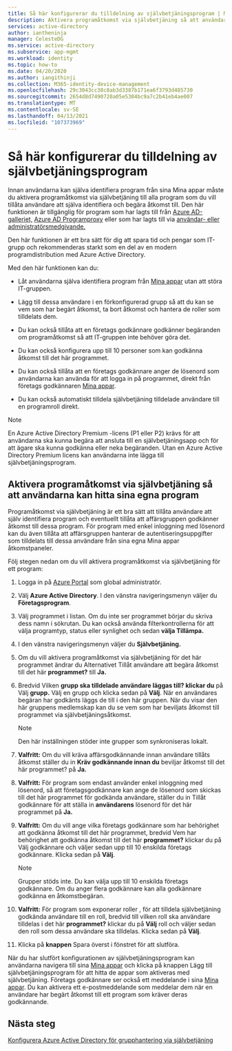 ```yaml
---
title: Så här konfigurerar du tilldelning av självbetjäningsprogram | Microsoft Docs
description: Aktivera programåtkomst via självbetjäning så att användarna kan hitta sina egna program
services: active-directory
author: iantheninja
manager: CelesteDG
ms.service: active-directory
ms.subservice: app-mgmt
ms.workload: identity
ms.topic: how-to
ms.date: 04/20/2020
ms.author: iangithinji
ms.collection: M365-identity-device-management
ms.openlocfilehash: 29c3043cc38c8ab3d3387b171ea6f3793d485730
ms.sourcegitcommit: 2654d8d7490720a05e5304bc9a7c2b41eb4ae007
ms.translationtype: MT
ms.contentlocale: sv-SE
ms.lasthandoff: 04/13/2021
ms.locfileid: "107373969"
---
```

# <a name="how-to-configure-self-service-application-assignment"></a>Så här konfigurerar du tilldelning av självbetjäningsprogram

Innan användarna kan själva identifiera program från sina Mina appar  måste du aktivera programåtkomst via självbetjäning till alla program som du vill tillåta användare att själva identifiera och begära åtkomst till. Den här funktionen är tillgänglig för program som har lagts till från [Azure AD-galleriet,](./add-application-portal.md) [Azure AD Programproxy](./application-proxy.md) eller som har lagts till via [användar- eller administratörsmedgivande.](../develop/application-consent-experience.md) 

Den här funktionen är ett bra sätt för dig att spara tid och pengar som IT-grupp och rekommenderas starkt som en del av en modern programdistribution med Azure Active Directory.

Med den här funktionen kan du:

-   Låt användarna själva identifiera program från [Mina appar](https://myapps.microsoft.com/) utan att störa IT-gruppen.

-   Lägg till dessa användare i en förkonfigurerad grupp så att du kan se vem som har begärt åtkomst, ta bort åtkomst och hantera de roller som tilldelats dem.

-   Du kan också tillåta att en företags godkännare godkänner begäranden om programåtkomst så att IT-gruppen inte behöver göra det.

-   Du kan också konfigurera upp till 10 personer som kan godkänna åtkomst till det här programmet.

-   Du kan också tillåta att en företags godkännare anger de lösenord som användarna kan använda för att logga in på programmet, direkt från företags godkännaren [Mina appar](https://myapps.microsoft.com/).

-   Du kan också automatiskt tilldela självbetjäning tilldelade användare till en programroll direkt.

> [!NOTE]
> En Azure Active Directory Premium -licens (P1 eller P2) krävs för att användarna ska kunna begära att ansluta till en självbetjäningsapp och för att ägare ska kunna godkänna eller neka begäranden. Utan en Azure Active Directory Premium licens kan användarna inte lägga till självbetjäningsprogram.

## <a name="enable-self-service-application-access-to-allow-users-to-find-their-own-applications"></a>Aktivera programåtkomst via självbetjäning så att användarna kan hitta sina egna program

Programåtkomst via självbetjäning är ett bra sätt att tillåta användare att själv identifiera program och eventuellt tillåta att affärsgruppen godkänner åtkomst till dessa program. För program med enkel inloggning med lösenord kan du även tillåta att affärsgruppen hanterar de autentiseringsuppgifter som tilldelats till dessa användare från sina egna Mina appar åtkomstpaneler.

Följ stegen nedan om du vill aktivera programåtkomst via självbetjäning för ett program:

1. Logga in på [Azure Portal](https://portal.azure.com) som global administratör.

2. Välj **Azure Active Directory**. I den vänstra navigeringsmenyn väljer du **Företagsprogram**.

3. Välj programmet i listan. Om du inte ser programmet börjar du skriva dess namn i sökrutan. Du kan också använda filterkontrollerna för att välja programtyp, status eller synlighet och sedan **välja Tillämpa.**

4. I den vänstra navigeringsmenyn väljer du **Självbetjäning.**

5. Om du vill aktivera programåtkomst via självbetjäning för det här programmet ändrar du Alternativet Tillåt användare att begära åtkomst till det här **programmet?** till **Ja.**

6. Bredvid Vilken **grupp ska tilldelade användare läggas till? klickar du** på Välj **grupp.** Välj en grupp och klicka sedan på **Välj**. När en användares begäran har godkänts läggs de till i den här gruppen. När du visar den här gruppens medlemskap kan du se vem som har beviljats åtkomst till programmet via självbetjäningsåtkomst.
  
    > [!NOTE]
    > Den här inställningen stöder inte grupper som synkroniseras lokalt.

7. **Valfritt:** Om du vill kräva affärsgodkännande innan användare tillåts åtkomst ställer du in **Kräv godkännande innan du** beviljar åtkomst till det här programmet? på **Ja.**

8. **Valfritt:** För program som endast använder enkel inloggning med lösenord, så att företagsgodkännare kan ange de lösenord som skickas till det här programmet för godkända användare, ställer du in Tillåt godkännare för att ställa in **användarens** lösenord för det här programmet på **Ja.**

9. **Valfritt:** Om du vill ange vilka företags godkännare som har behörighet att godkänna åtkomst till det här programmet, bredvid Vem har behörighet att godkänna åtkomst till det här **programmet?** klickar du på Välj godkännare och väljer sedan upp till 10 enskilda företags godkännare. Klicka sedan på **Välj**.

    >[!NOTE]
    >Grupper stöds inte. Du kan välja upp till 10 enskilda företags godkännare. Om du anger flera godkännare kan alla godkännare godkänna en åtkomstbegäran.

10. **Valfritt:** För program som exponerar roller , för att tilldela självbetjäning godkända användare till en roll, bredvid till vilken roll ska användare tilldelas i det här **programmet?** klickar du på **Välj** roll och väljer sedan den roll som dessa användare ska tilldelas. Klicka sedan på **Välj**.

11. Klicka på **knappen** Spara överst i fönstret för att slutföra.

När du har slutfört konfigurationen av självbetjäningsprogram kan användarna  navigera till sina [Mina appar](https://myapps.microsoft.com/) och klicka på knappen Lägg till självbetjäningsprogram för att hitta de appar som aktiveras med självbetjäning. Företags godkännare ser också ett meddelande i sina [Mina appar](https://myapps.microsoft.com/). Du kan aktivera ett e-postmeddelande som meddelar dem när en användare har begärt åtkomst till ett program som kräver deras godkännande.

## <a name="next-steps"></a>Nästa steg
[Konfigurera Azure Active Directory för grupphantering via självbetjäning](../enterprise-users/groups-self-service-management.md)